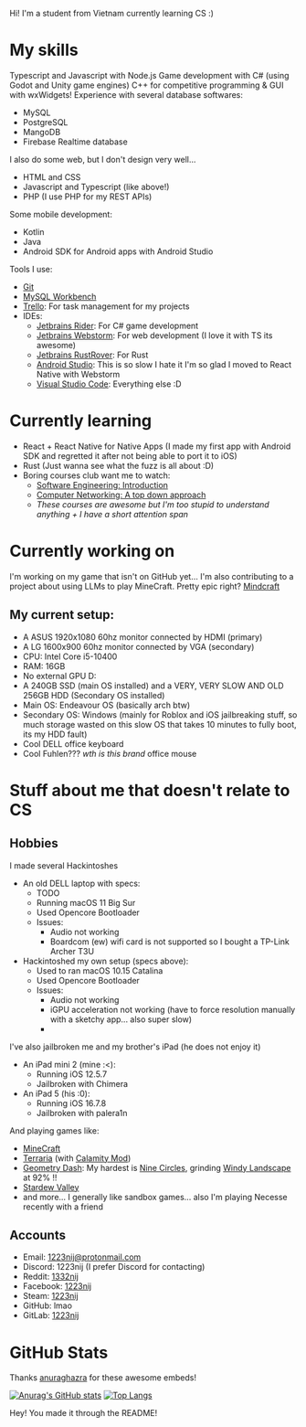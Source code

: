 <!--
**1223nij/1223nij** is a ✨ _special_ ✨ repository because its `README.md` (this file) appears on your GitHub profile.

Here are some ideas to get you started:

- 🔭 I’m currently working on ...
- 🌱 I’m currently learning ...
- 👯 I’m looking to collaborate on ...
- 🤔 I’m looking for help with ...
- 💬 Ask me about ...
- 📫 How to reach me: ...
- 😄 Pronouns: ...
- ⚡ Fun fact: ...
-->
Hi! I'm a student from Vietnam currently learning CS :)

# My skills
Typescript and Javascript with Node.js
Game development with C# (using Godot and Unity game engines)
C++ for competitive programming & GUI with wxWidgets!
Experience with several database softwares:
- MySQL
- PostgreSQL
- MangoDB
- Firebase Realtime database

I also do some web, but I don't design very well...
- HTML and CSS
- Javascript and Typescript (like above!)
- PHP (I use PHP for my REST APIs)

Some mobile development:
- Kotlin
- Java
- Android SDK for Android apps with Android Studio

Tools I use:
- [Git](https://git-scm.com/)
- [MySQL Workbench](https://www.mysql.com/products/workbench/)
- [Trello](https://trello.com/): For task management for my projects
- IDEs:
  + [Jetbrains Rider](https://www.jetbrains.com/rider/): For C# game development
  + [Jetbrains Webstorm](https://www.jetbrains.com/webstorm/): For web development (I love it with TS its awesome)
  + [Jetbrains RustRover](https://www.jetbrains.com/rust/): For Rust
  + [Android Studio](https://developer.android.com/studio): This is so slow I hate it I'm so glad I moved to React Native with Webstorm
  + [Visual Studio Code](https://code.visualstudio.com/): Everything else :D

# Currently learning
- React + React Native for Native Apps (I made my first app with Android SDK and regretted it after not being able to port it to iOS)
- Rust (Just wanna see what the fuzz is all about :D)
- Boring courses club want me to watch:
  + [Software Engineering: Introduction](https://learning.edx.org/course/course-v1:UBCx+SoftEng1x+2T2024/)
  + [Computer Networking: A top down approach](http://gaia.cs.umass.edu/kurose_ross/online_lectures.htm)
  + _These courses are awesome but I'm too stupid to understand anything + I have a short attention span_

# Currently working on
I'm working on my game that isn't on GitHub yet...
I'm also contributing to a project about using LLMs to play MineCraft. Pretty epic right? [Mindcraft](https://github.com/kolbytn/mindcraft)

## My current setup:
- A ASUS 1920x1080 60hz monitor connected by HDMI (primary)
- A LG 1600x900 60hz monitor connected by VGA (secondary)
- CPU: Intel Core i5-10400
- RAM: 16GB
- No external GPU D:
- A 240GB SSD (main OS installed) and a VERY, VERY SLOW AND OLD 256GB HDD (Secondary OS installed)
- Main OS: Endeavour OS (basically arch btw)
- Secondary OS: Windows (mainly for Roblox and iOS jailbreaking stuff, so much storage wasted on this slow OS that takes 10 minutes to fully boot, its my HDD fault)
- Cool DELL office keyboard
- Cool Fuhlen??? _wth is this brand_ office mouse

# Stuff about me that doesn't relate to CS
## Hobbies
I made several Hackintoshes
- An old DELL laptop with specs:
  + TODO
  + Running macOS 11 Big Sur
  + Used Opencore Bootloader
  + Issues:
    - Audio not working
    - Boardcom (ew) wifi card is not supported so I bought a TP-Link Archer T3U
- Hackintoshed my own setup (specs above):
  + Used to ran macOS 10.15 Catalina
  + Used Opencore Bootloader
  + Issues:
    - Audio not working
    - iGPU acceleration not working (have to force resolution manually with a sketchy app... also super slow)
    - 
I've also jailbroken me and my brother's iPad (he does not enjoy it)
- An iPad mini 2 (mine :<):
  + Running iOS 12.5.7
  + Jailbroken with Chimera
- An iPad 5 (his :0):
  + Running iOS 16.7.8
  + Jailbroken with palera1n
  
And playing games like:
- [MineCraft](https://www.minecraft.net/en-us)
- [Terraria](https://terraria.org/) (with [Calamity Mod](https://steamcommunity.com/sharedfiles/filedetails/?id=2824688072))
- [Geometry Dash](https://store.steampowered.com/app/322170/Geometry_Dash/): My hardest is [Nine Circles](https://www.youtube.com/watch?v=dOdPoU1ncOc), grinding [Windy Landscape](https://www.youtube.com/watch?v=hTX0Ch5bgMw) at 92% !!
- [Stardew Valley](https://www.stardewvalley.net/)
- and more...
I generally like sandbox games... also I'm playing Necesse recently with a friend

## Accounts
- Email: [1223nij@protonmail.com](mailto:1223nij@protonmail.com) 
- Discord: 1223nij (I prefer Discord for contacting)
- Reddit: [1332nij](https://www.reddit.com/user/1332nij/)
- Facebook: [1223nij](https://www.facebook.com/1223nij/)
- Steam: [1223nij](https://steamcommunity.com/id/1223nij/)
- GitHub: lmao
- GitLab: [1223nij](https://gitlab.com/1223nij/)

# GitHub Stats
Thanks [anuraghazra](https://github.com/anuraghazra/github-readme-stats) for these awesome embeds!

[![Anurag's GitHub stats](https://github-readme-stats.vercel.app/api?username=1223nij)](https://github.com/anuraghazra/github-readme-stats)
[![Top Langs](https://github-readme-stats.vercel.app/api/top-langs/?username=1223nij&layout=pie)](https://github.com/anuraghazra/github-readme-stats)

Hey! You made it through the README!
